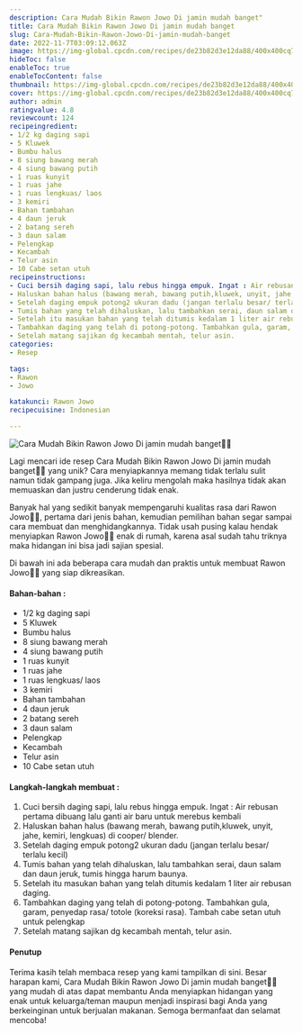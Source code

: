 ```yaml
---
description: Cara Mudah Bikin Rawon Jowo Di jamin mudah banget"
title: Cara Mudah Bikin Rawon Jowo Di jamin mudah banget
slug: Cara-Mudah-Bikin-Rawon-Jowo-Di-jamin-mudah-banget
date: 2022-11-7T03:09:12.063Z
image: https://img-global.cpcdn.com/recipes/de23b82d3e12da88/400x400cq70/photo.jpg
hideToc: false
enableToc: true
enableTocContent: false
thumbnail: https://img-global.cpcdn.com/recipes/de23b82d3e12da88/400x400cq70/photo.jpg
cover: https://img-global.cpcdn.com/recipes/de23b82d3e12da88/400x400cq70/photo.jpg
author: admin
ratingvalue: 4.8
reviewcount: 124
recipeingredient:
- 1/2 kg daging sapi
- 5 Kluwek
- Bumbu halus
- 8 siung bawang merah
- 4 siung bawang putih
- 1 ruas kunyit
- 1 ruas jahe
- 1 ruas lengkuas/ laos
- 3 kemiri
- Bahan tambahan
- 4 daun jeruk
- 2 batang sereh
- 3 daun salam
- Pelengkap
- Kecambah
- Telur asin
- 10 Cabe setan utuh
recipeinstructions:
- Cuci bersih daging sapi, lalu rebus hingga empuk. Ingat : Air rebusan pertama dibuang lalu ganti air baru untuk merebus kembali
- Haluskan bahan halus (bawang merah, bawang putih,kluwek, unyit, jahe, kemiri, lengkuas) di cooper/ blender.
- Setelah daging empuk potong2 ukuran dadu (jangan terlalu besar/ terlalu kecil)
- Tumis bahan yang telah dihaluskan, lalu tambahkan serai, daun salam dan daun jeruk, tumis hingga harum baunya.
- Setelah itu masukan bahan yang telah ditumis kedalam 1 liter air rebusan daging.
- Tambahkan daging yang telah di potong-potong. Tambahkan gula, garam, penyedap rasa/ totole (koreksi rasa). Tambah cabe setan utuh untuk pelengkap
- Setelah matang sajikan dg kecambah mentah, telur asin.
categories:
- Resep

tags:
- Rawon
- Jowo

katakunci: Rawon Jowo
recipecuisine: Indonesian

---
```


![Cara Mudah Bikin Rawon Jowo Di jamin mudah banget👩‍🍳](https://img-global.cpcdn.com/recipes/de23b82d3e12da88/400x400cq70/photo.jpg)

Lagi mencari ide resep Cara Mudah Bikin Rawon Jowo Di jamin mudah banget👩‍🍳 yang unik? Cara menyiapkannya memang tidak terlalu sulit namun tidak gampang juga. Jika keliru mengolah maka hasilnya tidak akan memuaskan dan justru cenderung tidak enak.

Banyak hal yang sedikit banyak mempengaruhi kualitas rasa dari Rawon Jowo👩‍🍳, pertama dari jenis bahan, kemudian pemilihan bahan segar sampai cara membuat dan menghidangkannya. Tidak usah pusing kalau hendak menyiapkan Rawon Jowo👩‍🍳 enak di rumah, karena asal sudah tahu triknya maka hidangan ini bisa jadi sajian spesial.

Di bawah ini ada beberapa cara mudah dan praktis untuk membuat Rawon Jowo👩‍🍳 yang siap dikreasikan.

<!--inarticleads1-->

#### Bahan-bahan :

- 1/2 kg daging sapi
- 5 Kluwek
- Bumbu halus
- 8 siung bawang merah
- 4 siung bawang putih
- 1 ruas kunyit
- 1 ruas jahe
- 1 ruas lengkuas/ laos
- 3 kemiri
- Bahan tambahan
- 4 daun jeruk
- 2 batang sereh
- 3 daun salam
- Pelengkap
- Kecambah
- Telur asin
- 10 Cabe setan utuh

<!--inarticleads2-->

#### Langkah-langkah membuat :

1. Cuci bersih daging sapi, lalu rebus hingga empuk. Ingat : Air rebusan pertama dibuang lalu ganti air baru untuk merebus kembali
1. Haluskan bahan halus (bawang merah, bawang putih,kluwek, unyit, jahe, kemiri, lengkuas) di cooper/ blender.
1. Setelah daging empuk potong2 ukuran dadu (jangan terlalu besar/ terlalu kecil)
1. Tumis bahan yang telah dihaluskan, lalu tambahkan serai, daun salam dan daun jeruk, tumis hingga harum baunya.
1. Setelah itu masukan bahan yang telah ditumis kedalam 1 liter air rebusan daging.
1. Tambahkan daging yang telah di potong-potong. Tambahkan gula, garam, penyedap rasa/ totole (koreksi rasa). Tambah cabe setan utuh untuk pelengkap
1. Setelah matang sajikan dg kecambah mentah, telur asin.

#### Penutup

Terima kasih telah membaca resep yang kami tampilkan di sini. Besar harapan kami, Cara Mudah Bikin Rawon Jowo Di jamin mudah banget👩‍🍳 yang mudah di atas dapat membantu Anda menyiapkan hidangan yang enak untuk keluarga/teman maupun menjadi inspirasi bagi Anda yang berkeinginan untuk berjualan makanan. Semoga bermanfaat dan selamat mencoba!